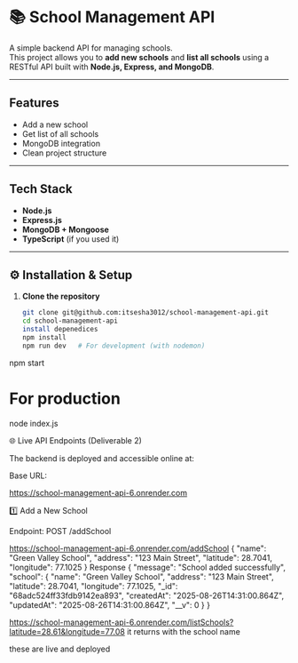 # 📚 School Management API

A simple backend API for managing schools.  
This project allows you to **add new schools** and **list all schools** using a RESTful API built with **Node.js, Express, and MongoDB**.

---

##  Features
- Add a new school
- Get list of all schools
- MongoDB integration
- Clean project structure

---

## Tech Stack
- **Node.js**
- **Express.js**
- **MongoDB + Mongoose**
- **TypeScript** (if you used it)

---

## ⚙️ Installation & Setup

1. **Clone the repository**
   ```bash
   git clone git@github.com:itsesha3012/school-management-api.git
   cd school-management-api
   install depenedices 
   npm install
   npm run dev   # For development (with nodemon)
npm start
# For production
node index.js

🌐 Live API Endpoints (Deliverable 2)

The backend is deployed and accessible online at:

Base URL:

https://school-management-api-6.onrender.com

1️⃣ Add a New School

Endpoint: POST /addSchool

https://school-management-api-6.onrender.com/addSchool
{
  "name": "Green Valley School",
  "address": "123 Main Street",
  "latitude": 28.7041,
  "longitude": 77.1025
}
Response 
{
    "message": "School added successfully",
    "school": {
        "name": "Green Valley School",
        "address": "123 Main Street",
        "latitude": 28.7041,
        "longitude": 77.1025,
        "_id": "68adc524ff33fdb9142ea893",
        "createdAt": "2025-08-26T14:31:00.864Z",
        "updatedAt": "2025-08-26T14:31:00.864Z",
        "__v": 0
    }
}

https://school-management-api-6.onrender.com/listSchools?latitude=28.61&longitude=77.08
 it returns with the school name 

 these are live and deployed 


